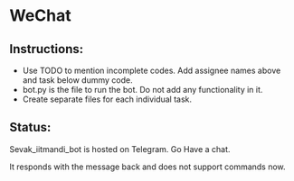 # WeChat

## Instructions:

- Use TODO to mention incomplete codes. Add assignee names above and task below dummy code.
- bot.py is the file to run the bot. Do not add any functionality in it.
- Create separate files for each individual task.

## Status:

Sevak_iitmandi_bot is hosted on Telegram.
Go Have a chat.

It responds with the message back and does not support commands now.